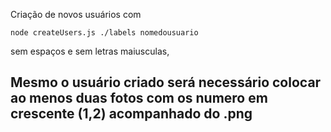 Criação de novos usuários com 
~~~
node createUsers.js ./labels nomedousuario
~~~
sem espaços e sem letras maiusculas,

## Mesmo o usuário criado será necessário colocar ao menos duas fotos com os numero em crescente (1,2) acompanhado do .png